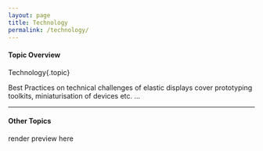 ```yaml
---
layout: page
title: Technology
permalink: /technology/
---
```


<h4 class="strap">Topic Overview</h4>
Technology{.topic} 

Best Practices on technical challenges of elastic displays cover prototyping toolkits, miniaturisation of devices etc. ...

<hr class="panel-line">
<h4 class="strap">Other Topics</h4>
<p>render preview here</p>

